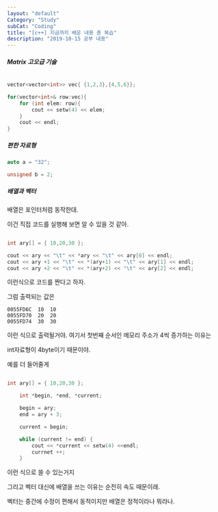```yaml
---
layout: "default"
Category: "Study"
subCat: "Coding"
title: "[c++] 지금까지 배운 내용 총 복습"
description: "2019-10-15 공부 내용"
---
```


##### Matrix 고오급 기술

~~~c++

vector<vector<int>> vec{ {1,2,3},{4,5,6}};

for(vector<int>& row:vec){
    for (int elem: row){
        cout << setw(4) << elem;
    }
    cout << endl;
}

~~~


##### 편한 자료형

~~~c++
auto a = "32";

unsigned b = 2;
~~~


##### 배열과 벡터


배열은 포인터처럼 동작한대.

이건 직접 코드를 실행해 보면 알 수 있을 것 같아.


~~~C++

int ary[] = { 10,20,30 };

cout << ary << "\t" << *ary << "\t" << ary[0] << endl;
cout << ary +1 << "\t" << *(ary+1) << "\t" << ary[1] << endl;
cout << ary +2 << "\t" << *(ary+2) << "\t" << ary[2] << endl;


~~~

이런식으로 코드를 짠다고 하자.

그럼 출력되는 값은

~~~
0055FD6C  10  10
0055FD70  20  20
0055FD74  30  30
~~~


이런 식으로 출력될거야. 여기서 첫번째 순서인 메모리 주소가 4씩 증가하는 이유는

int자료형이 4byte이기 때문이야.


예를 더 들어줄게

~~~c++

int ary[] = { 10,20,30 };

	int *begin, *end, *current;

	begin = ary;
	end = ary + 3;

	current = begin;

	while (current != end) {
        cout << *current << setw(4) <<endl;
        currnet ++;
	}

~~~


이런 식으로 쓸 수 있는거지

그리고 벡터 대신에 배열을 쓰는 이유는 순전히 속도 때문이래.

벡터는 중간에 수정이 편해서 동적이지만 배열은 정적이라나 뭐라나.
